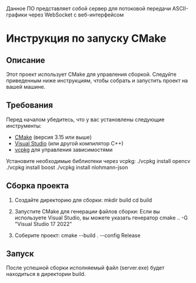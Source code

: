 Данное ПО представляет собой сервер для потоковой передачи ASCII-графики через WebSocket с веб-интерфейсом

# Инструкция по запуску CMake

## Описание

Этот проект использует CMake для управления сборкой. Следуйте приведенным ниже инструкциям, чтобы собрать и запустить проект на вашей машине.

## Требования

Перед началом убедитесь, что у вас установлены следующие инструменты:

- [CMake](https://cmake.org/download/) (версия 3.15 или выше)
- [Visual Studio](https://visualstudio.microsoft.com/) (или другой компилятор C++)
- [vcpkg](https://github.com/microsoft/vcpkg) для управления зависимостями

Установите необходимые библиотеки через vcpkg:
    ./vcpkg install opencv
    ./vcpkg install boost
    ./vcpkg install nlohmann-json

## Сборка проекта

1. Создайте директорию для сборки:
    mkdir build
    cd build 

2. Запустите CMake для генерации файлов сборки:
    Если вы используете Visual Studio, вы можете указать генератор
    cmake .. -G "Visual Studio 17 2022"

3.  Соберите проект:
    cmake --build . --config Release

## Запуск

После успешной сборки исполняемый файл (server.exe) будет находиться в директории build.

